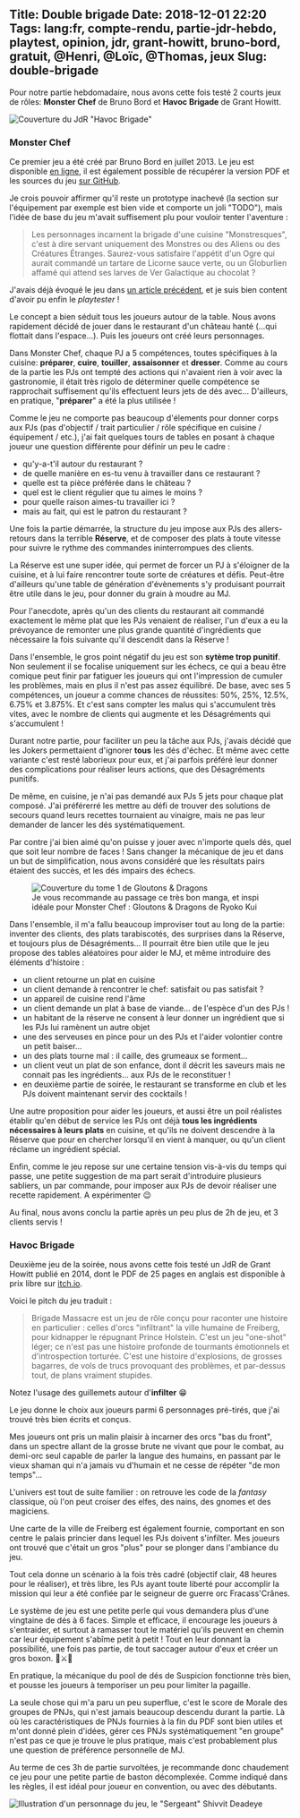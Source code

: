 Title: Double brigade
Date: 2018-12-01 22:20
Tags: lang:fr, compte-rendu, partie-jdr-hebdo, playtest, opinion, jdr, grant-howitt, bruno-bord, gratuit, @Henri, @Loïc, @Thomas, jeux
Slug: double-brigade
---

Pour notre partie hebdomadaire, nous avons cette fois testé 2 courts jeux de rôles:
**Monster Chef** de Bruno Bord et **Havoc Brigade** de Grant Howitt.

![Couverture du JdR "Havoc Brigade"](images/2018/12/HavocBrigade.png)

### Monster Chef
Ce premier jeu a été créé par Bruno Bord en juillet 2013.
Le jeu est disponible [en ligne](http://brunobord.github.io/monster-chef-rpg/),
il est également possible de récupérer la version PDF et les sources du jeu
[sur GitHub](https://github.com/brunobord/monster-chef-rpg#t%C3%A9l%C3%A9chargements).

Je crois pouvoir affirmer qu'il reste un prototype inachevé
(la section sur l'équipement par exemple est bien vide et comporte un joli "TODO"),
mais l'idée de base du jeu m'avait suffisement plu pour vouloir tenter l'aventure :

> Les personnages incarnent la brigade d'une cuisine "Monstresques",
> c'est à dire servant uniquement des Monstres ou des Aliens ou des Créatures Étranges.
> Saurez-vous satisfaire l'appétit d'un Ogre qui aurait commandé un tartare de Licorne sauce verte,
> ou un Globurlien affamé qui attend ses larves de Ver Galactique au chocolat ?

J'avais déjà évoqué le jeu dans [un article précédent](/lucas/blog/quelques-suggestions-pour-debuter-en-jdr-gratuites-et-en-francais.html),
et je suis bien content d'avoir pu enfin le _playtester_ !

Le concept a bien séduit tous les joueurs autour de la table.
Nous avons rapidement décidé de jouer dans le restaurant d'un château hanté
(...qui flottait dans l'espace...).
Puis les joueurs ont créé leurs personnages.

Dans Monster Chef, chaque PJ a 5 compétences, toutes spécifiques à la cuisine:
**préparer**, **cuire**, **touiller**, **assaisonner** et **dresser**.
Comme au cours de la partie les PJs ont tempté des actions qui n'avaient rien à voir avec la gastronomie,
il était très rigolo de déterminer quelle compétence se rapprochait suffisement qu'ils effectuent leurs jets de dés avec...
D'ailleurs, en pratique, "**préparer**" a été la plus utilisée !

Comme le jeu ne comporte pas beaucoup d'élements pour donner corps aux PJs
(pas d'objectif / trait particulier / rôle spécifique en cuisine / équipement / etc.),
j'ai fait quelques tours de tables en posant à chaque joueur une question différente pour définir un peu le cadre :

- qu'y-a-t'il autour du restaurant ?
- de quelle manière en es-tu venu à travailler dans ce restaurant ?
- quelle est ta pièce préférée dans le château ?
- quel est le client régulier que tu aimes le moins ?
- pour quelle raison aimes-tu travailler ici ?
- mais au fait, qui est le patron du restaurant ?

Une fois la partie démarrée, la structure du jeu impose aux PJs des allers-retours dans la terrible **Réserve**,
et de composer des plats à toute vitesse pour suivre le rythme des commandes ininterrompues des clients.

La Réserve est une super idée, qui permet de forcer un PJ à s'éloigner de la cuisine,
et à lui faire rencontrer toute sorte de créatures et défis.
Peut-être d'ailleurs qu'une table de génération d'évènements s'y produisant pourrait être utile dans le jeu,
pour donner du grain à moudre au MJ.

Pour l'anecdote, après qu'un des clients du restaurant ait commandé exactement le même plat que les PJs venaient de réaliser,
l'un d'eux a eu la prévoyance de remonter une plus grande quantité d'ingrédients que nécessaire
la fois suivante qu'il descendit dans la Réserve !

Dans l'ensemble, le gros point négatif du jeu est son **sytème trop punitif**.
Non seulement il se focalise uniquement sur les échecs,
ce qui a beau être comique peut finir par fatiguer les joueurs qui ont l'impression de cumuler les problèmes,
mais en plus il n'est pas assez équilibré. De base, avec ses 5 compétences, un joueur a comme chances de réussites:
50%, 25%, 12.5%, 6.75% et 3.875%. Et c'est sans compter les malus qui s'accumulent très vites,
avec le nombre de clients qui augmente et les Désagréments qui s'accumulent !

Durant notre partie, pour faciliter un peu la tâche aux PJs, j'avais décidé que les Jokers permettaient d'ignorer
**tous** les dés d'échec. Et même avec cette variante c'est resté laborieux pour eux,
et j'ai parfois préféré leur donner des complications pour réaliser leurs actions, que des Désagréments punitifs.

De même, en cuisine, je n'ai pas demandé aux PJs 5 jets pour chaque plat composé.
J'ai préférerré les mettre au défi de trouver des solutions de secours quand leurs recettes tournaient au vinaigre,
mais ne pas leur demander de lancer les dés systématiquement.

Par contre j'ai bien aimé qu'on puisse y jouer avec n'importe quels dés, quel que soit leur nombre de faces !
Sans changer la mécanique de jeu et dans un but de simplification, nous avons considéré que les résultats pairs étaient des succès,
et les dés impairs des échecs.

<figure>
    <img alt="Couverture du tome 1 de Gloutons & Dragons" src="https://chezsoi.org/lucas/blog/images/readings/gloutons-et-dragons.jpg">
    <figcaption>Je vous recommande au passage ce très bon manga, et inspi idéale pour Monster Chef : Gloutons & Dragons de Ryoko Kui</figcaption>
</figure>

Dans l'ensemble, il m'a fallu beaucoup improviser tout au long de la partie:
inventer des clients, des plats tarabiscotés, des surprises dans la Réserve, et toujours plus de Désagréments...
Il pourrait être bien utile que le jeu propose des tables aléatoires pour aider le MJ,
et même introduire des éléments d'histoire :

- un client retourne un plat en cuisine
- un client demande à rencontrer le chef: satisfait ou pas satisfait ?
- un appareil de cuisine rend l'âme
- un client demande un plat à base de viande... de l'espèce d'un des PJs !
- un habitant de la réserve ne consent à leur donner un ingrédient que si les PJs lui ramènent un autre objet
- une des serveuses en pince pour un des PJs et l'aider volontier contre un petit baiser...
- un des plats tourne mal : il caille, des grumeaux se forment...
- un client veut un plat de son enfance, dont il décrit les saveurs mais ne connait pas les ingrédients... aux PJs de le reconstituer !
- en deuxième partie de soirée, le restaurant se transforme en club et les PJs doivent maintenant servir des cocktails !

Une autre proposition pour aider les joueurs, et aussi être un poil réalistes  établir qu'en début de service
les PJs ont déjà **tous les ingrédients nécessaires à leurs plats** en cuisine,
et qu'ils ne doivent descendre à la Réserve que pour en chercher lorsqu'il en vient à manquer,
ou qu'un client réclame un ingrédient spécial.

Enfin, comme le jeu repose sur une certaine tension vis-à-vis du temps qui passe,
une petite suggestion de ma part serait d'introduire plusieurs sabliers,
un par commande, pour imposer aux PJs de devoir réaliser une recette rapidement.
A expérimenter 😉

Au final, nous avons conclu la partie après un peu plus de 2h de jeu, et 3 clients servis !


### Havoc Brigade

Deuxième jeu de la soirée, nous avons cette fois testé un JdR de Grant Howitt publié en 2014,
dont le PDF de 25 pages en anglais est disponible à prix libre sur [itch.io](https://gshowitt.itch.io/havoc-brigade).

Voici le pitch du jeu traduit :

> Brigade Massacre est un jeu de rôle conçu pour raconter une histoire en particulier :
> celles d'orcs "infiltrant" la ville humaine de Freiberg, pour kidnapper le répugnant Prince Holstein.
> C'est un jeu "one-shot" léger; ce n'est pas une histoire profonde de tourmants émotionnels et d'introspection torturée.
> C'est une histoire d'explosions, de grosses bagarres, de vols de trucs provoquant des problèmes,
> et par-dessus tout, de plans vraiment stupides.

Notez l'usage des guillemets autour d'**infilter** 😁

Le jeu donne le choix aux joueurs parmi 6 personnages pré-tirés,
que j'ai trouvé très bien écrits et conçus.

Mes joueurs ont pris un malin plaisir à incarner des orcs "bas du front",
dans un spectre allant de la grosse brute ne vivant que pour le combat,
au demi-orc seul capable de parler la langue des humains,
en passant par le vieux shaman qui n'a jamais vu d'humain et ne cesse de répéter "de mon temps"...

L'univers est tout de suite familier : on retrouve les code de la _fantasy_ classique,
où l'on peut croiser des elfes, des nains, des gnomes et des magiciens.

Une carte de la ville de Freiberg est également fournie,
comportant en son centre le palais princier dans lequel les PJs doivent s'infilter.
Mes joueurs ont trouvé que c'était un gros "plus" pour se plonger dans l'ambiance du jeu.

Tout cela donne un scénario à la fois très cadré (objectif clair, 48 heures pour le réaliser),
et très libre, les PJs ayant toute liberté pour accomplir la mission qui leur a été confiée
par le seigneur de guerre orc Fracass'Crânes.

Le système de jeu est une petite perle qui vous demandera plus d'une vingtaine de dés à 6 faces.
Simple et efficace, il encourage les joueurs à s'entraider, et surtout à ramasser
tout le matériel qu'ils peuvent en chemin car leur équipement s'abîme petit à petit !
Tout en leur donnant la possibilité, une fois pas partie, de tout saccager autour d'eux et créer un gros boxon. 👺⚔️👹

En pratique, la mécanique du pool de dés de Suspicion fonctionne très bien,
et pousse les joueurs à temporiser un peu pour limiter la pagaille.

La seule chose qui m'a paru un peu superflue, c'est le score de Morale des groupes de PNJs,
qui n'est jamais beaucoup descendu durant la partie.
Là où les caractéristiques de PNJs fournies à la fin du PDF sont bien utiles et m'ont donné plein d'idées,
gérer ces PNJs systématiquement "en groupe" n'est pas ce que je trouve le plus pratique,
mais c'est probablement plus une question de préférence personnelle de MJ.

Au terme de ces 3h de partie survoltées, je recommande donc chaudement ce jeu
pour une petite partie de baston décomplexée.
Comme indiqué dans les règles, il est idéal pour joueur en convention, ou avec des débutants.

![Illustration d'un personnage du jeu, le "Sergeant" Shivvit Deadeye](images/2018/12/HavocBrigade_SergeantShivvitDeadeye.png)

<style>
article img {
    display: block;
    margin: 0 auto;
    max-height: 30rem;
}
article figcaption {
    text-align: center;
    font-style: italic;
}
</style>
